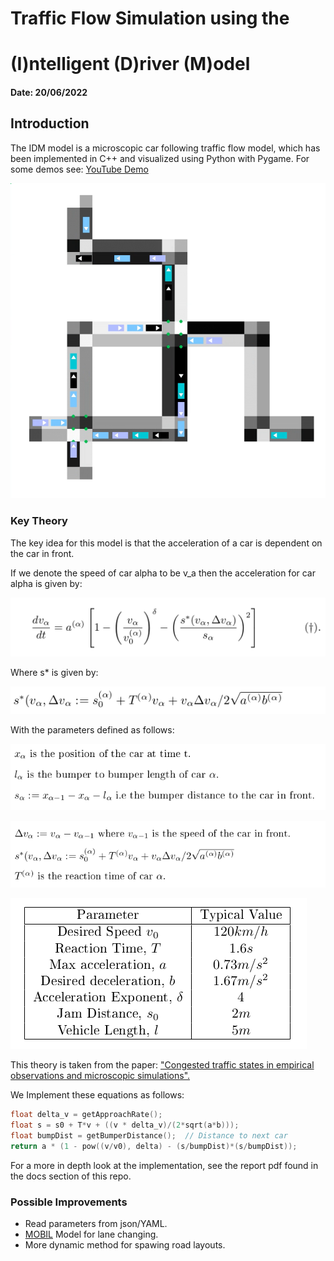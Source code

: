 # Traffic Flow Simulation using the

# (I)ntelligent (D)river (M)odel

#### Date: 20/06/2022

## Introduction
The IDM model is a microscopic car following traffic flow model, which has been
implemented in C++ and visualized using Python with Pygame. For some demos see:  [YouTube Demo](https://www.youtube.com/watch?v=dQw4w9WgXcQ)

![Example Road](visual/images/random_spawning.png)

### Key Theory

The key idea for this model is that the acceleration of a car is dependent on the car in front.

If we denote the speed of car alpha to be v_a then the acceleration for car alpha is given by:

![Key Equation](visual/images/key_equation.png)

Where s* is given by:

![Key Equation](visual/images/key_equation2.png)

With the parameters defined as follows:

![Params 1](visual/images/params1.png)

![Params 1](visual/images/params2.png)

![Table](visual/images/param_table.png)

This theory is taken from the paper:  ["Congested traffic states in empirical observations and microscopic simulations".](https://journals.aps.org/pre/abstract/10.1103/PhysRevE.62.1805)



We Implement these equations as follows:

```C++
float delta_v = getApproachRate();
float s = s0 + T*v + ((v * delta_v)/(2*sqrt(a*b)));
float bumpDist = getBumperDistance();  // Distance to next car
return a * (1 - pow((v/v0), delta) - (s/bumpDist)*(s/bumpDist));

```

For a more in depth look at the implementation, see the report pdf found in the docs section of this repo.

### Possible Improvements
- Read parameters from json/YAML.
- [MOBIL](https://traffic-simulation.de/info/info_MOBIL.html) Model for lane changing.
- More dynamic method for spawing road layouts.

